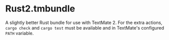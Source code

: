 # Rust2.tmbundle

A slightly better Rust bundle for use with TextMate 2. For the extra actions,
`cargo check` and `cargo test` must be available and in TextMate's configured
`PATH` variable.

